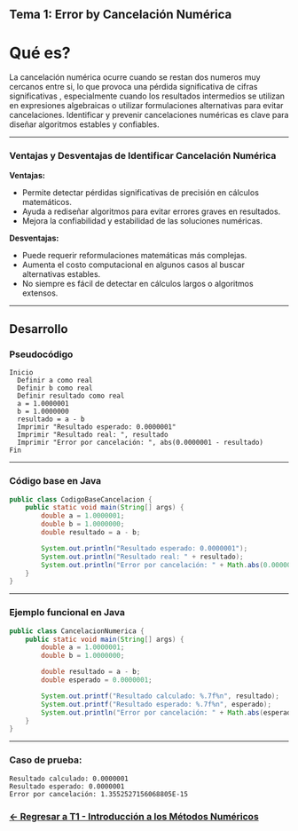 

## Tema 1: Error by Cancelación Numérica 

# Qué es?  

La cancelación numérica ocurre cuando se restan dos numeros muy cercanos entre si, lo que provoca una pérdida significativa de cifras significativas , especialmente cuando los resultados intermedios se utilizan en expresiones algebraicas o utilizar formulaciones alternativas para evitar cancelaciones. Identificar y prevenir cancelaciones numéricas es clave para diseñar algoritmos estables y confiables.

---

### Ventajas y Desventajas de Identificar Cancelación Numérica

**Ventajas:**
- Permite detectar pérdidas significativas de precisión en cálculos matemáticos.
- Ayuda a rediseñar algoritmos para evitar errores graves en resultados.
- Mejora la confiabilidad y estabilidad de las soluciones numéricas.

**Desventajas:**
- Puede requerir reformulaciones matemáticas más complejas.
- Aumenta el costo computacional en algunos casos al buscar alternativas estables.
- No siempre es fácil de detectar en cálculos largos o algoritmos extensos.

---

## Desarrollo

### Pseudocódigo

```text
Inicio
  Definir a como real
  Definir b como real
  Definir resultado como real
  a = 1.0000001
  b = 1.0000000
  resultado = a - b
  Imprimir "Resultado esperado: 0.0000001"
  Imprimir "Resultado real: ", resultado
  Imprimir "Error por cancelación: ", abs(0.0000001 - resultado)
Fin
```

---

### Código base en Java

```java
public class CodigoBaseCancelacion {
    public static void main(String[] args) {
        double a = 1.0000001;
        double b = 1.0000000;
        double resultado = a - b;

        System.out.println("Resultado esperado: 0.0000001");
        System.out.println("Resultado real: " + resultado);
        System.out.println("Error por cancelación: " + Math.abs(0.0000001 - resultado));
    }
}
```

---

### Ejemplo funcional en Java

```java
public class CancelacionNumerica {
    public static void main(String[] args) {
        double a = 1.0000001;
        double b = 1.0000000;

        double resultado = a - b;
        double esperado = 0.0000001;

        System.out.printf("Resultado calculado: %.7f%n", resultado);
        System.out.printf("Resultado esperado: %.7f%n", esperado);
        System.out.println("Error por cancelación: " + Math.abs(esperado - resultado));
    }
}
```

---

### Caso de prueba:

```text
Resultado calculado: 0.0000001
Resultado esperado: 0.0000001
Error por cancelación: 1.3552527156068805E-15
```
### [<- Regresar a T1 - Introducción a los Métodos Numéricos](https://github.com/SebastianRSS04/Metodos-Numericos-Git/blob/660d16f952064f0ad7c71e139136c1df3cc575f3/T1%20-%20Introducci%C3%B3n%20a%20los%20m%C3%A9todos%20num%C3%A9ricos/Introducci%C3%B3n%20a%20los%20Metodos%20Numericos.md)
